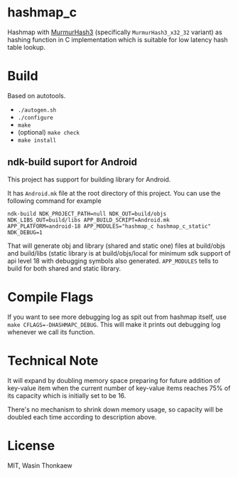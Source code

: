 # hashmap_c

Hashmap with [MurmurHash3](https://github.com/aappleby/smhasher) (specifically `MurmurHash3_x32_32` variant) as hashing function in C implementation which is suitable for low latency hash table lookup.

# Build

Based on autotools.

* `./autogen.sh`
* `./configure`
* `make`
* (optional) `make check`
* `make install`

## ndk-build suport for Android

This project has support for building library for Android.

It has `Android.mk` file at the root directory of this project. You can use the following command for example

```
ndk-build NDK_PROJECT_PATH=null NDK_OUT=build/objs NDK_LIBS_OUT=build/libs APP_BUILD_SCRIPT=Android.mk APP_PLATFORM=android-18 APP_MODULES="hashmap_c hashmap_c_static" NDK_DEBUG=1
```

That will generate obj and library (shared and static one) files at build/objs and build/libs (static library is at build/objs/local for minimum sdk support of api level 18 with debugging symbols also generated. `APP_MODULES` tells to build for both shared and static library.

# Compile Flags

If you want to see more debugging log as spit out from hashmap itself, use `make CFLAGS=-DHASHMAPC_DEBUG`. This will make it prints out debugging log whenever we call its function.

# Technical Note

It will expand by doubling memory space preparing for future addition of key-value item when the current number of key-value items reaches 75% of its capacity which is initially set to be 16.

There's no mechanism to shrink down memory usage, so capacity will be doubled each time according to description above.

# License
MIT, Wasin Thonkaew
